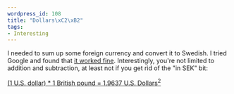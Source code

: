 ```yaml
--- 
wordpress_id: 108
title: "Dollars\xC2\xB2"
tags: 
- Interesting
---
```

I needed to sum up some foreign currency and convert it to Swedish. I tried Google and found that <a href="http://www.google.com/search?q=1%20USD%20%2B%201%20GBP%20in%20SEK">it worked fine</a>. Interestingly, you're not limited to addition and subtraction, at least not if you get rid of the "in SEK" bit:

<a href="http://www.google.com/search?q=1%20USD%20*%201%20GBP">(1 U.S. dollar) * 1 British pound = 1.9637 U.S. Dollars<sup>2</sup></a>
